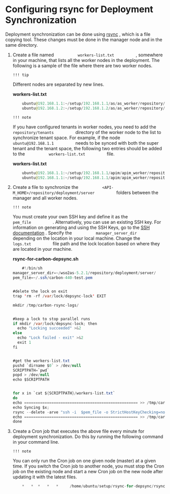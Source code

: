 # Configuring rsync for Deployment Synchronization

Deployment synchronization can be done using [rsync](https://download.samba.org/pub/rsync/rsync.html) , which is a file copying tool. These changes must be done in the manager node and in the same directory.

1.  Create a file named `           workers-list.txt          ` , somewhere in your machine, that lists all the worker nodes in the deployment. The following is a sample of the file where there are two worker nodes.

        !!! tip
    Different nodes are separated by new lines.


    **workers-list.txt**

    ``` java
        ubuntu@192.168.1.1:~/setup/192.168.1.1/as/as_worker/repository/deployment/server
        ubuntu@192.168.1.2:~/setup/192.168.1.2/as/as_worker/repository/deployment/server
    ```

        !!! note
    If you have configured tenants in worker nodes, you need to add the `           repository/tenants          ` directory of the worker node to the list to synchronize tenant space. For example, if the node `           ubuntu@192.168.1.1          ` needs to be synced with both the super tenant and the tenant space, the following two entries should be added to the `           workers-list.txt          ` file.

    **workers-list.txt**

    ``` java
        ubuntu@192.168.1.1:~/setup/192.168.1.1/apim/apim_worker/repository/deployment/server
        ubuntu@192.168.1.1:~/setup/192.168.1.1/apim/apim_worker/repository/tenants
    ```


2.  Create a file to synchronize the `           <API-M_HOME>/repository/deployment/server          ` folders between the manager and all worker nodes.

        !!! note
    You must create your own SSH key and define it as the `           pem_file          ` . Alternatively, you can use an existing SSH key. For information on generating and using the SSH Keys, go to the [SSH documentation](https://www.ssh.com/ssh/keygen/) . Specify the `           manager_server_dir          ` depending on the location in your local machine. Change the `           logs.txt          ` file path and the lock location based on where they are located in your machine.


    **rsync-for-carbon-depsync.sh**

    ``` java
        #!/bin/sh
    manager_server_dir=~/wso2as-5.2.1/repository/deployment/server/
    pem_file=~/.ssh/carbon-440-test.pem


    #delete the lock on exit
    trap 'rm -rf /var/lock/depsync-lock' EXIT 

    mkdir /tmp/carbon-rsync-logs/


    #keep a lock to stop parallel runs
    if mkdir /var/lock/depsync-lock; then
      echo "Locking succeeded" >&2
    else
      echo "Lock failed - exit" >&2
      exit 1
    fi


    #get the workers-list.txt
    pushd `dirname $0` > /dev/null
    SCRIPTPATH=`pwd`
    popd > /dev/null
    echo $SCRIPTPATH


    for x in `cat ${SCRIPTPATH}/workers-list.txt`
    do
    echo ================================================== >> /tmp/carbon-rsync-logs/logs.txt;
    echo Syncing $x;
    rsync --delete -arve "ssh -i  $pem_file -o StrictHostKeyChecking=no" $manager_server_dir $x >> /tmp/carbon-rsync-logs/logs.txt
    echo ================================================== >> /tmp/carbon-rsync-logs/logs.txt;
    done
    ```
3.  Create a Cron job that executes the above file every minute for deployment synchronization. Do this by running the following command in your command line.

        !!! note
    You can only run the Cron job on one given node (master) at a given time. If you switch the Cron job to another node, you must stop the Cron job on the existing node and start a new Cron job on the new node after updating it with the latest files.


    ``` java
        *   *  *   *   *     /home/ubuntu/setup/rsync-for-depsync/rsync-for-depsync.sh
    ```


